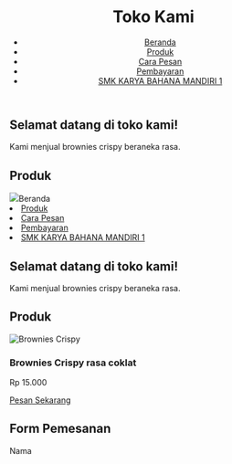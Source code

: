 <!DOCTYPE html>
<html>
<head>
	<title>Toko Kami - Jual Brownies Crispy</title>
</head>
<body>
	<header>
		<h1>Toko Kami</h1>
		<nav>
			<ul>
				<li><a href="#">Beranda</a></li>
				<li><a href="#produk">Produk</a></li>
				<li><a href="#cara-pesan">Cara Pesan</a></li>
				<li><a href="#pembayaran">Pembayaran</a></li>
				<li><a href="#lokasi">SMK KARYA BAHANA MANDIRI 1</a></li>
			</ul>
		</nav>
	</header>
	<main>
		<section id="beranda">
			<h2>Selamat datang di toko kami!</h2>
			<p>Kami menjual brownies crispy beraneka rasa.</p>
		</section>
		<section id="produk">
			<h2>Produk</h2>
			<div class="produk">
				<img src="<!DOCTYPE html>
<html>
<head>
	<title>Toko Kami - Jual Brownies Crispy</title>
</head>
<body>
	<header>
		<h1>Toko Kami</h1>
		<nav>
			<ul>
				<li><a href="#">Beranda</a></li>
				<li><a href="#produk">Produk</a></li>
				<li><a href="#cara-pesan">Cara Pesan</a></li>
				<li><a href="#pembayaran">Pembayaran</a></li>
				<li><a href="#lokasi">SMK KARYA BAHANA MANDIRI 1</a></li>
			</ul>
		</nav>
	</header>
	<main>
		<section id="beranda">
			<h2>Selamat datang di toko kami!</h2>
			<p>Kami menjual brownies crispy beraneka rasa.</p>
		</section>
		<section id="produk">
			<h2>Produk</h2>
			<div class="produk">
				<img src="https://pin.it/4gFDM1vtn.jpg" alt="Brownies Crispy">
				<h3>Brownies Crispy rasa coklat</h3>
				<p>Rp 15.000</p>
				<a href="#form-pesan">Pesan Sekarang</a>
			</div>
		</section>
		<section id="form-pesan">
			<h2>Form Pemesanan</h2>
			<form action="/pesan" method="post">
				<label for="nama">Nama
